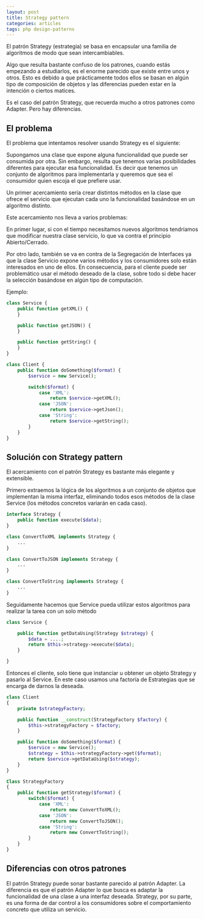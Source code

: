 ```yaml
---
layout: post
title: Strategy pattern
categories: articles
tags: php design-patterns
---
```


El patrón Strategy (estrategia) se basa en encapsular una familia de algoritmos de modo que sean intercambiables.

Algo que resulta bastante confuso de los patrones, cuando estás empezando a estudiarlos, es el enorme parecido que existe entre unos y otros. Esto es debido a que prácticamente todos ellos se basan en algún tipo de composición de objetos y las diferencias pueden estar en la intención o ciertos matices.

Es el caso del patrón Strategy, que recuerda mucho a otros patrones como Adapter. Pero hay diferencias.


## El problema

El problema que intentamos resolver usando Strategy es el siguiente:

Supongamos una clase que expone alguna funcionalidad que puede ser consumida por otra. Sin embargo, resulta que tenemos varias posibilidades diferentes para ejecutar esa funcionalidad. Es decir que tenemos un conjunto de algoritmos para implementarla y queremos que sea el consumidor quien escoja el que prefiere usar.

Un primer acercamiento sería crear distintos métodos en la clase que ofrece el servicio que ejecutan cada uno la funcionalidad basándose en un algoritmo distinto.

Este acercamiento nos lleva a varios problemas:

En primer lugar, si con el tiempo necesitamos nuevos algoritmos tendríamos que modificar nuestra clase servicio, lo que va contra el principio Abierto/Cerrado.

Por otro lado, también se va en contra de la Segregación de Interfaces ya que la clase Servicio expone varios métodos y los consumidores solo están interesados en uno de ellos. En consecuencia, para el cliente puede ser problemático usar el método deseado de la clase, sobre todo si debe hacer la selección basándose en algún tipo de computación.

Ejemplo:

```php
class Service {
    public function getXML() {
    }

    public function getJSON() {
    }

    public function getString() {
    }
}

class Client {
    public function doSomething($format) {
        $service = new Service();

        switch($format) {
            case 'XML':
                return $service->getXML();
            case 'JSON':
                return $service->getJson();
            case 'String':
                return $service->getString();
        }
    }
}
```


## Solución con Strategy pattern

El acercamiento con el patrón Strategy es bastante más elegante y extensible.

Primero extraemos la lógica de los algoritmos a un conjunto de objetos que implementan la misma interfaz, eliminando todos esos métodos de la clase Service (los métodos concretos variarán en cada caso).

```php
interface Strategy {
    public function execute($data);
}

class ConvertToXML implements Strategy {
    ...
}

class ConvertToJSON implements Strategy {
    ...
}

class ConvertToString implements Strategy {
    ...
}
```

Seguidamente hacemos que Service pueda utilizar estos algoritmos para realizar la tarea con un solo método

```php
class Service {

    public function getDataUsing(Strategy $strategy) {
        $data = ....;
        return $this->strategy->execute($data);
    }

}
```

Entonces el cliente, solo tiene que instanciar u obtener un objeto Strategy y pasarlo al Service. En este caso usamos una factoría de Estrategias que se encarga de darnos la deseada.

```php
class Client
{
    private $strategyFactory;

    public function __construct(StrategyFactory $factory) {
        $this->strategyFactory = $factory;
    }

    public function doSomething($format) {
        $service = new Service();
        $strategy = $this->strategyFactory->get($format);
        return $service->getDataUsing($strategy);
    }
}

Class StrategyFactory
{
    public function getStrategy($format) {
        switch($format) {
            case 'XML':
                return new ConvertToXML();
            case 'JSON':
                return new ConvertToJSON();
            case 'String':
                return new ConvertToString();
        }
    }
}
```


## Diferencias con otros patrones

El patrón Strategy puede sonar bastante parecido al patrón Adapter. La diferencia es que el patrón Adapter lo que busca es adaptar la funcionalidad de una clase a una interfaz deseada. Strategy, por su parte, es una forma de dar control a los consumidores sobre el comportamiento concreto que utiliza un servicio.
